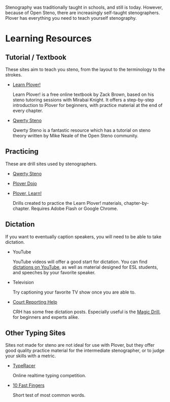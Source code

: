 Stenography was traditionally taught in schools, and still is today. However, because of Open Steno, there are increasingly self-taught stenographers. Plover has everything you need to teach yourself stenography.

# Learning Resources

## Tutorial / Textbook

These sites aim to teach you steno, from the layout to the terminology to the strokes.

- [Learn Plover!](https://sites.google.com/site/ploverdoc/home)

    Learn Plover! is a free online textbook by Zack Brown, based on his steno tutoring sessions with Mirabai Knight. It offers a step-by-step introduction to Plover for beginners, with practice material at the end of every chapter.
- [Qwerty Steno](http://qwertysteno.com/Home/)

    Qwerty Steno is a fantastic resource which has a tutorial on steno theory written by Mike Neale of the Open Steno community.

## Practicing

These are drill sites used by stenographers.

- [Qwerty Steno](http://qwertysteno.com/Home/)
- [Plover Dojo](http://ploverdojo.appspot.com/)
- [Plover, Learn!](http://didoesdigital.com/plover/learn/)

    Drills created to practice the Learn Plover! materials, chapter-by-chapter. Requires Adobe Flash or Google Chrome.

## Dictation

If you want to eventually caption speakers, you will need to be able to take dictation.

- YouTube

   YouTube videos will offer a good start for dictation. You can find [dictations on YouTube](http://www.stenotube.com/category/5/Practice+Dictation), as well as material designed for ESL students, and speeches by your favorite speaker.
- Television

   Try captioning your favorite TV show once you are able to.
- [Court Reporting Help](http://courtreportinghelp.com/)

   CRH has some free dictation posts. Especially useful is the [Magic Drill](http://courtreportinghelp.com/2016/01/02/magic-drills-free-audio-speed-drills/), for beginners and experts alike.

## Other Typing Sites

Sites not made for steno are not ideal for use with Plover, but they offer good quality practice material for the intermediate stenographer, or to judge your skills with a metric.

- [TypeRacer](http://typeracer.com)

    Online realtime typing competition.
- [10 Fast Fingers](https://10fastfingers.com/typing-test/english)

    Short test of most common words.